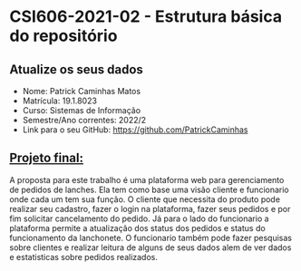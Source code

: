 # **CSI606-2021-02 - Estrutura básica do repositório**

## Atualize os seus dados

- Nome: Patrick Caminhas Matos
- Matrícula: 19.1.8023
- Curso: Sistemas de Informação
- Semestre/Ano correntes: 2022/2
- Link para o seu GitHub: https://github.com/PatrickCaminhas

## [Projeto final:](./Projeto/README.md)

A proposta para este trabalho é uma plataforma web para gerenciamento de pedidos de lanches. Ela tem como base uma visão cliente e funcionario onde cada um tem sua função.
 O cliente que necessita do produto pode realizar seu cadastro, fazer o login na plataforma, fazer seus pedidos e por fim solicitar cancelamento do pedido. 
 Já para o lado do funcionario a plataforma permite a atualização dos status dos pedidos e status do funcionamento da lanchonete. O funcionario também pode fazer pesquisas sobre clientes e realizar leitura de alguns de seus dados alem de ver dados e estatisticas sobre pedidos realizados. 